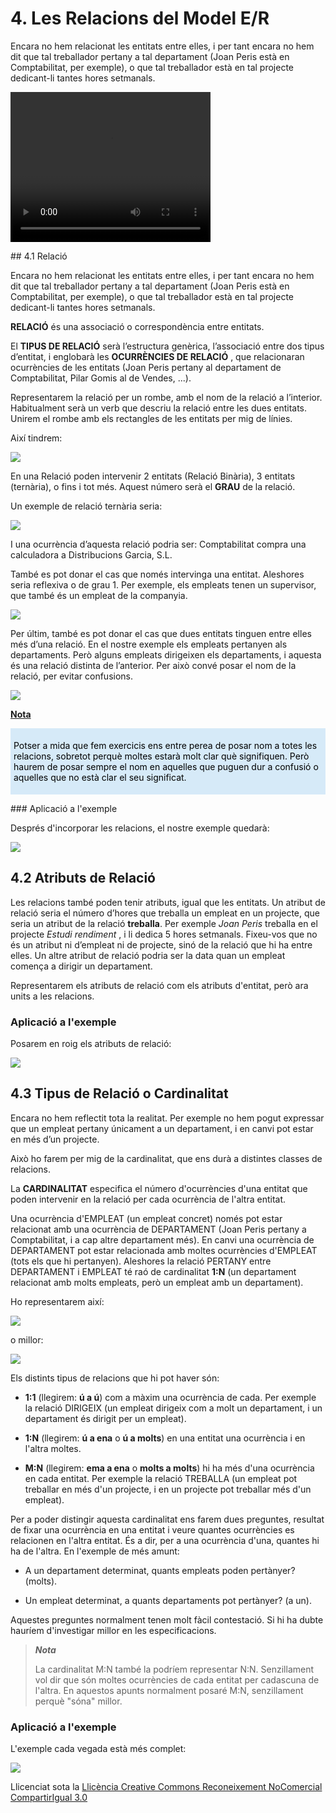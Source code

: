 # 4. Les Relacions del Model E/R

Encara no hem relacionat les entitats entre elles, i per tant encara no hem
dit que tal treballador pertany a tal departament (Joan Peris està en
Comptabilitat, per exemple), o que tal treballador està en tal projecte
dedicant-li tantes hores setmanals.

<video width="320" height="240" controls>
  <source src="T02_Peli2.mp4" type="video/mp4">
  Tu navegador no soporta la etiqueta de video.
</video>
<p></p>
## 4.1 Relació

Encara no hem relacionat les entitats entre elles, i per tant encara no hem
dit que tal treballador pertany a tal departament (Joan Peris està en
Comptabilitat, per exemple), o que tal treballador està en tal projecte
dedicant-li tantes hores setmanals.

**RELACIÓ** és una associació o correspondència entre entitats.

El **TIPUS DE RELACIÓ** serà l’estructura genèrica, l’associació entre dos
tipus d’entitat, i englobarà les **OCURRÈNCIES DE RELACIÓ** , que relacionaran
ocurrències de les entitats (Joan Peris pertany al departament de
Comptabilitat, Pilar Gomis al de Vendes, ...).

Representarem la relació per un rombe, amb el nom de la relació a l’interior.
Habitualment serà un verb que descriu la relació entre les dues entitats.
Unirem el rombe amb els rectangles de les entitats per mig de línies.

Així tindrem:

![](relacio1.png)

En una Relació poden intervenir 2 entitats (Relació Binària), 3 entitats
(ternària), o fins i tot més. Aquest número serà el **GRAU** de la relació.

Un exemple de relació ternària seria:

![](relacio2.png)

I una ocurrència d’aquesta relació podria ser: Comptabilitat compra una
calculadora a Distribucions Garcia, S.L.

També es pot donar el cas que només intervinga una entitat. Aleshores seria
reflexiva o de grau 1. Per exemple, els empleats tenen un supervisor, que
també és un empleat de la companyia.

![](relacio3.png)

Per últim, també es pot donar el cas que dues entitats tinguen entre elles més
d’una relació. En el nostre exemple els empleats pertanyen als departaments.
Però alguns empleats dirigeixen els departaments, i aquesta és una relació
distinta de l’anterior. Per això convé posar el nom de la relació, per evitar
confusions.

![](relacio4.png)


<u>**Nota**</u> 
<div style="background-color: #d6eaf8; color: black; padding: 5px;">

  Potser a mida que fem exercicis ens entre perea de posar nom a totes les
  relacions, sobretot perquè moltes estarà molt clar què signifiquen. Però
  haurem de posar sempre el nom en aquelles que puguen dur a confusió o
  aquelles que no està clar el seu significat.
<p></p>
</div>
  
<p></p>
### Aplicació a l'exemple



Després d'incorporar les relacions, el nostre exemple quedarà:


![](relacio5.png)

## 4.2 Atributs de Relació

Les relacions també poden tenir atributs, igual que les entitats. Un atribut
de relació seria el número d’hores que treballa un empleat en un projecte, que
seria un atribut de la relació **treballa**. Per exemple _Joan Peris_ treballa
en el projecte _Estudi rendiment_ , i li dedica 5 hores setmanals. Fixeu-vos
que no és un atribut ni d’empleat ni de projecte, sinó de la relació que hi ha
entre elles. Un altre atribut de relació podria ser la data quan un empleat
comença a dirigir un departament.

Representarem els atributs de relació com els atributs d'entitat, però ara
units a les relacions.

### Aplicació a l'exemple

Posarem en roig els atributs de relació:



![](relacio6.png)

## 4.3 Tipus de Relació o Cardinalitat



Encara no hem reflectit tota la realitat. Per exemple no hem pogut expressar
que un empleat pertany únicament a un departament, i en canvi pot estar en més
d’un projecte.

Això ho farem per mig de la cardinalitat, que ens durà a distintes classes de
relacions.

La **CARDINALITAT** especifica el número d'ocurrències d'una entitat que poden
intervenir en la relació per cada ocurrència de l'altra entitat.

Una ocurrència d'EMPLEAT (un empleat concret) només pot estar relacionat amb
una ocurrència de DEPARTAMENT (Joan Peris pertany a Comptabilitat, i a cap
altre departament més). En canvi una ocurrència de DEPARTAMENT pot estar
relacionada amb moltes ocurrències d'EMPLEAT (tots els que hi pertanyen).
Aleshores la relació PERTANY entre DEPARTAMENT i EMPLEAT té raó de
cardinalitat **1:N** (un departament relacionat amb molts empleats, però un
empleat amb un departament).

Ho representarem així:



![](relacio_card1.png)



o millor:



![](relacio_card2.png)



  

Els distints tipus de relacions que hi pot haver són:

  * **1:1** (llegirem: **ú a ú**) com a màxim una ocurrència de cada. Per exemple la relació DIRIGEIX (un empleat dirigeix com a molt un departament, i un departament és dirigit per un empleat).

  * **1:N** (llegirem: **ú a ena** o **ú a molts**) en una entitat una ocurrència i en l'altra moltes.

  * **M:N** (llegirem: **ema a ena** o **molts a molts**) hi ha més d'una ocurrència en cada entitat. Per exemple la relació TREBALLA (un empleat pot treballar en més d'un projecte, i en un projecte pot treballar més d'un empleat).



Per a poder distingir aquesta cardinalitat ens farem dues preguntes, resultat
de fixar una ocurrència en una entitat i veure quantes ocurrències es
relacionen en l'altra entitat. És a dir, per a una ocurrència d'una, quantes
hi ha de l'altra. En l'exemple de més amunt:

  * A un departament determinat, quants empleats poden pertànyer? (molts).

  * Un empleat determinat, a quants departaments pot pertànyer? (a un).

Aquestes preguntes normalment tenen molt fàcil contestació. Si hi ha dubte
hauríem d'investigar millor en les especificacions.

> _**Nota**_
>
> La cardinalitat M:N també la podríem representar N:N. Senzillament vol dir
> que són moltes ocurrències de cada entitat per cadascuna de l'altra. En
> aquestos apunts normalment posaré M:N, senzillament perquè "sóna" millor.

### Aplicació a l'exemple

L'exemple cada vegada està més complet:





![](relacio_card3.png)


Llicenciat sota la  [Llicència Creative Commons Reconeixement NoComercial
CompartirIgual 3.0](http://creativecommons.org/licenses/by-nc-sa/3.0/)

